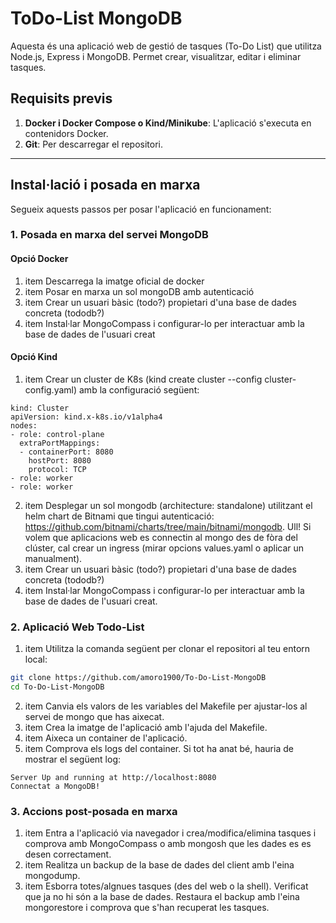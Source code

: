 # ToDo-List MongoDB

Aquesta és una aplicació web de gestió de tasques (To-Do List) que utilitza Node.js, Express i MongoDB. Permet crear, visualitzar, editar i eliminar tasques.

## Requisits previs

1. **Docker i Docker Compose o Kind/Minikube**: L'aplicació s'executa en contenidors Docker.
2. **Git**: Per descarregar el repositori.

---

## Instal·lació i posada en marxa

Segueix aquests passos per posar l'aplicació en funcionament:

### 1. Posada en marxa del servei MongoDB
#### Opció Docker
1. item Descarrega la imatge oficial de docker
2. item Posar en marxa un sol mongoDB amb autenticació
3. item Crear un usuari bàsic (todo?) propietari d'una base de dades concreta (tododb?)
4. item Instal·lar MongoCompass i configurar-lo per interactuar amb la base de dades de l'usuari creat

#### Opció Kind
1. item Crear un cluster de K8s (kind create cluster --config cluster-config.yaml) amb la configuració següent:
````
kind: Cluster
apiVersion: kind.x-k8s.io/v1alpha4
nodes:
- role: control-plane
  extraPortMappings:
  - containerPort: 8080
    hostPort: 8080
    protocol: TCP
- role: worker
- role: worker

````
2.  item Desplegar un sol mongodb (architecture: standalone) utilitzant el helm chart de Bitnami que tingui autenticació: https://github.com/bitnami/charts/tree/main/bitnami/mongodb. Ull! Si volem que aplicacions web es connectin al mongo des de fòra del clúster, cal crear un ingress (mirar opcions values.yaml o aplicar un manualment).
3.  item Crear un usuari bàsic (todo?) propietari d'una base de dades concreta (tododb?)
4. item Instal·lar MongoCompass i configurar-lo per interactuar amb la base de dades de l'usuari creat.


### 2. Aplicació Web Todo-List

1.  item Utilitza la comanda següent per clonar el repositori al teu entorn local:
```bash
git clone https://github.com/amoro1900/To-Do-List-MongoDB
cd To-Do-List-MongoDB
```
2.  item Canvia els valors de les variables del Makefile per ajustar-los al servei de mongo que has aixecat.
3.  item Crea la imatge de l'aplicació amb l'ajuda del Makefile.
4.  item Aixeca un container de l'aplicació.
5.  item Comprova els logs del container. Si tot ha anat bé, hauria de mostrar el següent log:
````
Server Up and running at http://localhost:8080
Connectat a MongoDB!
````

### 3. Accions post-posada en marxa
1.  item Entra a l'aplicació via navegador i crea/modifica/elimina tasques i comprova amb MongoCompass o amb mongosh que les dades es es desen correctament. 
2.  item Realitza un backup de la base de dades del client amb l'eina mongodump.
3.  item Esborra totes/algnues tasques (des del web o la shell). Verificat que ja no hi són a la base de dades. Restaura el backup amb l'eina mongorestore i comprova que s'han recuperat les tasques.


